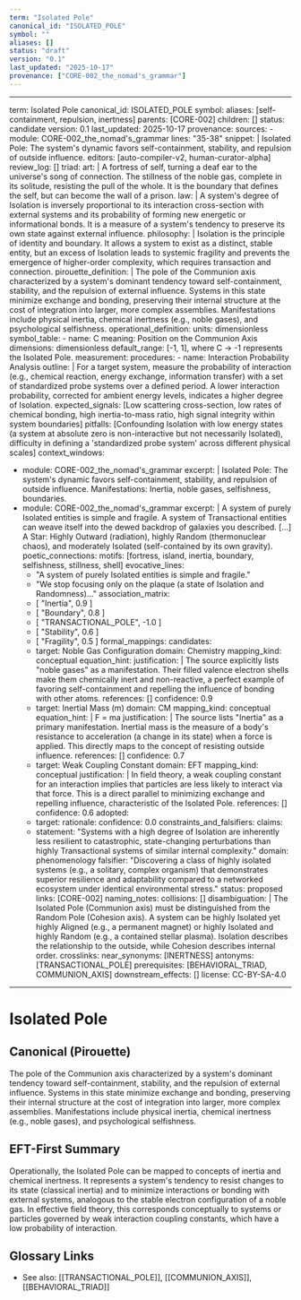 ```yaml
---
term: "Isolated Pole"
canonical_id: "ISOLATED_POLE"
symbol: ""
aliases: []
status: "draft"
version: "0.1"
last_updated: "2025-10-17"
provenance: ["CORE-002_the_nomad's_grammar"]
---
```


---
term: Isolated Pole
canonical_id: ISOLATED_POLE
symbol: 
aliases: [self-containment, repulsion, inertness]
parents: [CORE-002]
children: []
status: candidate
version: 0.1
last_updated: 2025-10-17
provenance:
  sources:
    - module: CORE-002_the_nomad's_grammar
      lines: "35-38"
      snippet: |
        Isolated Pole: The system's dynamic favors self-containment, stability, and repulsion of outside influence.
  editors: [auto-compiler-v2, human-curator-alpha]
  review_log: []
triad:
  art: |
    A fortress of self, turning a deaf ear to the universe's song of connection. The stillness of the noble gas, complete in its solitude, resisting the pull of the whole. It is the boundary that defines the self, but can become the wall of a prison.
  law: |
    A system's degree of Isolation is inversely proportional to its interaction cross-section with external systems and its probability of forming new energetic or informational bonds. It is a measure of a system's tendency to preserve its own state against external influence.
  philosophy: |
    Isolation is the principle of identity and boundary. It allows a system to exist as a distinct, stable entity, but an excess of Isolation leads to systemic fragility and prevents the emergence of higher-order complexity, which requires transaction and connection.
pirouette_definition: |
  The pole of the Communion axis characterized by a system's dominant tendency toward self-containment, stability, and the repulsion of external influence. Systems in this state minimize exchange and bonding, preserving their internal structure at the cost of integration into larger, more complex assemblies. Manifestations include physical inertia, chemical inertness (e.g., noble gases), and psychological selfishness.
operational_definition:
  units: dimensionless
  symbol_table:
    - name: C
      meaning: Position on the Communion Axis
      dimensions: dimensionless
      default_range: [-1, 1], where C → -1 represents the Isolated Pole.
  measurement:
    procedures:
      - name: Interaction Probability Analysis
        outline: |
          For a target system, measure the probability of interaction (e.g., chemical reaction, energy exchange, information transfer) with a set of standardized probe systems over a defined period. A lower interaction probability, corrected for ambient energy levels, indicates a higher degree of Isolation.
        expected_signals: [Low scattering cross-section, low rates of chemical bonding, high inertia-to-mass ratio, high signal integrity within system boundaries]
        pitfalls: [Confounding Isolation with low energy states (a system at absolute zero is non-interactive but not necessarily Isolated), difficulty in defining a 'standardized probe system' across different physical scales]
context_windows:
  - module: CORE-002_the_nomad's_grammar
    excerpt: |
      Isolated Pole: The system's dynamic favors self-containment, stability, and repulsion of outside influence.
      Manifestations: Inertia, noble gases, selfishness, boundaries.
  - module: CORE-002_the_nomad's_grammar
    excerpt: |
      A system of purely Isolated entities is simple and fragile. A system of Transactional entities can weave itself into the dewed backdrop of galaxies you described. [...] A Star: Highly Outward (radiation), highly Random (thermonuclear chaos), and moderately Isolated (self-contained by its own gravity).
poetic_connections:
  motifs: [fortress, island, inertia, boundary, selfishness, stillness, shell]
  evocative_lines:
    - "A system of purely Isolated entities is simple and fragile."
    - "We stop focusing only on the plaque (a state of Isolation and Randomness)..."
  association_matrix:
    - [ "Inertia", 0.9 ]
    - [ "Boundary", 0.8 ]
    - [ "TRANSACTIONAL_POLE", -1.0 ]
    - [ "Stability", 0.6 ]
    - [ "Fragility", 0.5 ]
formal_mappings:
  candidates:
    - target: Noble Gas Configuration
      domain: Chemistry
      mapping_kind: conceptual
      equation_hint: 
      justification: |
        The source explicitly lists "noble gases" as a manifestation. Their filled valence electron shells make them chemically inert and non-reactive, a perfect example of favoring self-containment and repelling the influence of bonding with other atoms.
      references: []
      confidence: 0.9
    - target: Inertial Mass (m)
      domain: CM
      mapping_kind: conceptual
      equation_hint: |
        F = ma
      justification: |
        The source lists "Inertia" as a primary manifestation. Inertial mass is the measure of a body's resistance to acceleration (a change in its state) when a force is applied. This directly maps to the concept of resisting outside influence.
      references: []
      confidence: 0.7
    - target: Weak Coupling Constant
      domain: EFT
      mapping_kind: conceptual
      justification: |
        In field theory, a weak coupling constant for an interaction implies that particles are less likely to interact via that force. This is a direct parallel to minimizing exchange and repelling influence, characteristic of the Isolated Pole.
      references: []
      confidence: 0.6
  adopted:
    - target: 
      rationale: 
      confidence: 0.0
constraints_and_falsifiers:
  claims:
    - statement: "Systems with a high degree of Isolation are inherently less resilient to catastrophic, state-changing perturbations than highly Transactional systems of similar internal complexity."
      domain: phenomenology
      falsifier: "Discovering a class of highly isolated systems (e.g., a solitary, complex organism) that demonstrates superior resilience and adaptability compared to a networked ecosystem under identical environmental stress."
      status: proposed
      links: [CORE-002]
naming_notes:
  collisions: []
  disambiguation: |
    The Isolated Pole (Communion axis) must be distinguished from the Random Pole (Cohesion axis). A system can be highly Isolated yet highly Aligned (e.g., a permanent magnet) or highly Isolated and highly Random (e.g., a contained stellar plasma). Isolation describes the relationship to the outside, while Cohesion describes internal order.
crosslinks:
  near_synonyms: [INERTNESS]
  antonyms: [TRANSACTIONAL_POLE]
  prerequisites: [BEHAVIORAL_TRIAD, COMMUNION_AXIS]
  downstream_effects: []
license: CC-BY-SA-4.0
---

# Isolated Pole

## Canonical (Pirouette)
The pole of the Communion axis characterized by a system's dominant tendency toward self-containment, stability, and the repulsion of external influence. Systems in this state minimize exchange and bonding, preserving their internal structure at the cost of integration into larger, more complex assemblies. Manifestations include physical inertia, chemical inertness (e.g., noble gases), and psychological selfishness.

## EFT-First Summary
Operationally, the Isolated Pole can be mapped to concepts of inertia and chemical inertness. It represents a system's tendency to resist changes to its state (classical inertia) and to minimize interactions or bonding with external systems, analogous to the stable electron configuration of a noble gas. In effective field theory, this corresponds conceptually to systems or particles governed by weak interaction coupling constants, which have a low probability of interaction.

## Glossary Links
- See also: [[TRANSACTIONAL_POLE]], [[COMMUNION_AXIS]], [[BEHAVIORAL_TRIAD]]